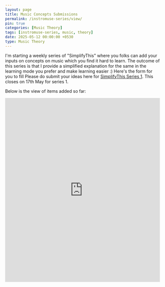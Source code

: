 ```yaml
---
layout: page
title: Music Concepts Submissions 
permalink: /instromuse-series/view/
pin: true
categories: [Music Theory]
tags: [instromuse-series, music, theory]
date: 2025-05-12 00:00:00 +0530
type: Music Theory
---
```


I'm starting a weekly series of "SimplifyThis" where you folks can add your inputs on concepts on music which you find it hard to learn. The outcome of this series is that I provide a simplified explanation for the same in the learning mode you prefer and make learning easier :)
Here's the form for you to fill 
Please do submit your ideas here for [SimplifyThis Series 1](https://docs.google.com/forms/d/e/1FAIpQLScUWHoqH0lkCoM0AAq0nk-g-mvjI7HEKlYibq1EZJZEC1bfrA/viewform). This closes on 17th May for series 1.

Below is the view of items added so far:
<iframe src="https://myownwebsite.notion.site/ebd/1f1bce3a37328060b1f5f28b27a52aed?v=1f1bce3a37328093afeb000c01213a36" width="100%" height="600" frameborder="0" allowfullscreen />

